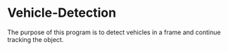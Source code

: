 # Vehicle-Detection
The purpose of this program is to detect vehicles in a frame and continue tracking the object.

